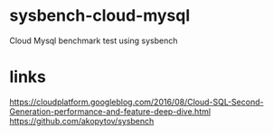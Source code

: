 # sysbench-cloud-mysql
Cloud Mysql benchmark test using sysbench

# links
https://cloudplatform.googleblog.com/2016/08/Cloud-SQL-Second-Generation-performance-and-feature-deep-dive.html
https://github.com/akopytov/sysbench
